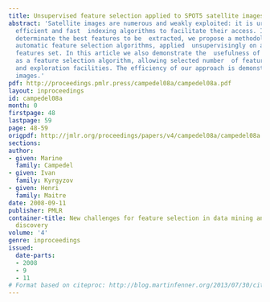 ```yaml
---
title: Unsupervised feature selection applied to SPOT5 satellite images indexing
abstract: 'Satellite images are numerous and weakly exploited: it is urgent to develop
  efficient and fast  indexing algorithms to facilitate their access. In order to
  determinate the best features to be  extracted, we propose a methodology based on
  automatic feature selection algorithms, applied  unsupervisingly on a strongly redundant
  features set. In this article we also demonstrate the  usefulness of consensus clustering
  as a feature selection algorithm, allowing selected number  of features estimation
  and exploration facilities. The efficiency of our approach is demonstrated on SPOT5
  images.'
pdf: http://proceedings.pmlr.press/campedel08a/campedel08a.pdf
layout: inproceedings
id: campedel08a
month: 0
firstpage: 48
lastpage: 59
page: 48-59
origpdf: http://jmlr.org/proceedings/papers/v4/campedel08a/campedel08a.pdf
sections: 
author:
- given: Marine
  family: Campedel
- given: Ivan
  family: Kyrgyzov
- given: Henri
  family: Maitre
date: 2008-09-11
publisher: PMLR
container-title: New challenges for feature selection in data mining and knowledge
  discovery
volume: '4'
genre: inproceedings
issued:
  date-parts:
  - 2008
  - 9
  - 11
# Format based on citeproc: http://blog.martinfenner.org/2013/07/30/citeproc-yaml-for-bibliographies/
---
```

